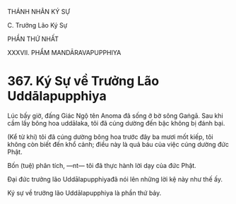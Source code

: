 THÁNH NHÂN KÝ SỰ

C. Trưởng Lão Ký Sự

PHẦN THỨ NHẤT

XXXVII. PHẨM MANDĀRAVAPUPPHIYA

# 367. Ký Sự về Trưởng Lão Uddālapupphiya

Lúc bấy giờ, đấng Giác Ngộ tên Anoma đã sống ở bờ sông Gaṅgā. Sau khi cầm lấy bông hoa uddālaka, tôi đã cúng dường đến bậc không bị đánh bại.

(Kể từ khi) tôi đã cúng dường bông hoa trước đây ba mươi mốt kiếp, tôi không còn biết đến khổ cảnh; điều này là quả báu của việc cúng dường đức Phật.

Bốn (tuệ) phân tích, ―nt― tôi đã thực hành lời dạy của đức Phật.

Đại đức trưởng lão Uddālapupphiyađã nói lên những lời kệ này như thế ấy.

Ký sự về trưởng lão Uddālapupphiya là phần thứ bảy.

